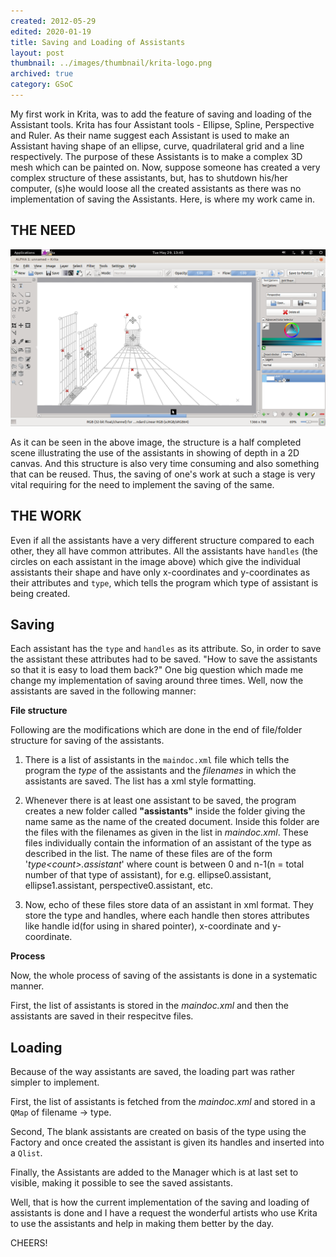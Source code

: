 ```yaml
---
created: 2012-05-29
edited: 2020-01-19
title: Saving and Loading of Assistants
layout: post
thumbnail: ../images/thumbnail/krita-logo.png
archived: true
category: GSoC
---
```


My first work in Krita, was to add the feature of saving and loading of the Assistant tools. Krita has four Assistant tools - Ellipse, Spline, Perspective and Ruler. As their name suggest each Assistant is used to make an Assistant having shape of an ellipse, curve, quadrilateral grid and a line respectively. The purpose of these Assistants is to make a complex 3D mesh which can be painted on. Now, suppose someone has created a very complex structure of these assistants, but, has to shutdown his/her computer, (s)he would loose all the created assistants as there was no implementation of saving the Assistants. Here, is where my work came in.

## **THE NEED**

![A structure made using the assistants](../images/assistants_structure.png)

As it can be seen in the above image, the structure is a half completed scene illustrating the use of the assistants in showing of depth in a 2D canvas. And this structure is also very time consuming and also something that can be reused. Thus, the saving of one's work at such a stage is very vital requiring for the need to implement the saving of the same.

## **THE WORK**

Even if all the assistants have a very different structure compared to each other, they all have common attributes. All the assistants have `handles` (the circles on each assistant in the image above) which give the individual assistants their shape and have only x-coordinates and y-coordinates as their attributes and `type`, which tells the program which type of assistant is being created.

## **Saving**

Each assistant has the `type` and `handles` as its attribute. So, in order to save the assistant these attributes had to be saved. "How to save the assistants so that it is easy to load them back?" One big question which made me change my implementation of saving around three times. Well, now the assistants are saved in the following manner:

**File structure**

Following are the modifications which are done in the end of file/folder structure for saving of the assistants.

1.  There is a list of assistants in the `maindoc.xml` file which tells the program the *type* of the assistants and the _filenames_ in which the assistants are saved. The list has a xml style formatting.

2) Whenever there is at least one assistant to be saved, the program creates a new folder called **"assistants"** inside the folder giving the name same as the name of the created document. Inside this folder are the files with the filenames as given in the list in *maindoc.xml*. These files individually contain the information of an assistant of the type as described in the list. The name of these files are of the form '_type\<count\>.assistant_' where count is between 0 and n-1(n = total number of that type of assistant), for e.g. ellipse0.assistant, ellipse1.assistant, perspective0.assistant, etc.

3. Now, echo of these files store data of an assistant in xml format. They store the type and handles, where each handle then stores attributes like handle id(for using in shared pointer), x-coordinate and y-coordinate.

**Process**

Now, the whole process of saving of the assistants is done in a systematic manner.

First, the list of assistants is stored in the *maindoc.xml* and then the assistants are saved in their respecitve files.

## **Loading**

Because of the way assistants are saved, the loading part was rather simpler to implement.

First, the list of assistants is fetched from the *maindoc.xml* and stored in a `QMap` of filename -> type.

Second, The blank assistants are created on basis of the type using the Factory and once created the assistant is given its handles and inserted into a `Qlist`.

Finally, the Assistants are added to the Manager which is at last set to visible, making it possible to see the saved assistants.

Well, that is how the current implementation of the saving and loading of assistants is done and I have a request the wonderful artists who use Krita to use the assistants and help in making them better by the day.

CHEERS!

